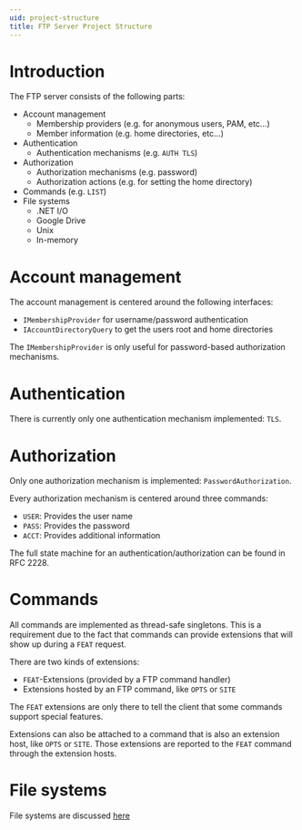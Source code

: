 ```yaml
---
uid: project-structure
title: FTP Server Project Structure
---
```


# Introduction

The FTP server consists of the following parts:

- Account management
  - Membership providers (e.g. for anonymous users, PAM, etc...)
  - Member information (e.g. home directories, etc...)
- Authentication
  - Authentication mechanisms (e.g. `AUTH TLS`)
- Authorization
  - Authorization mechanisms (e.g. password)
  - Authorization actions (e.g. for setting the home directory)
- Commands (e.g. `LIST`)
- File systems
  - .NET I/O
  - Google Drive
  - Unix
  - In-memory

# Account management

The account management is centered around the following interfaces:

- `IMembershipProvider` for username/password authentication
- `IAccountDirectoryQuery` to get the users root and home directories

The `IMembershipProvider` is only useful for password-based authorization
mechanisms.

# Authentication

There is currently only one authentication mechanism implemented: `TLS`.

# Authorization

Only one authorization mechanism is implemented: `PasswordAuthorization`.

Every authorization mechanism is centered around three commands:

- `USER`: Provides the user name
- `PASS`: Provides the password
- `ACCT`: Provides additional information

The full state machine for an authentication/authorization can
be found in RFC 2228.

# Commands

All commands are implemented as thread-safe singletons. This is
a requirement due to the fact that commands can provide extensions
that will show up during a `FEAT` request.

There are two kinds of extensions:

- `FEAT`-Extensions (provided by a FTP command handler)
- Extensions hosted by an FTP command, like `OPTS` or `SITE`

The `FEAT` extensions are only there to tell the client
that some commands support special features.

Extensions can also be attached to a command that is also an
extension host, like `OPTS` or `SITE`. Those extensions are
reported to the `FEAT` command through the extension hosts.

# File systems

File systems are discussed [here](xref:file-systems)
